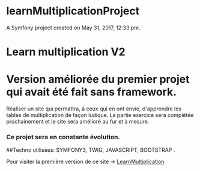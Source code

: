 learnMultiplicationProject
=========================

A Symfony project created on May 31, 2017, 12:33 pm.

# Learn multiplication V2

Version améliorée du premier projet qui avait été fait sans framework.
=========================

Réaliser un  site qui permattra, à ceux qui en ont envie, d'apprendre les tables de multiplication de façon ludique. La partie exercice sera complétée prochainement et le site sera amélioré au fur et à mesure.

### Ce projet sera en constante évolution.

##Techno utilisées: SYMFONY3, TWIG, JAVASCRIPT, BOOTSTRAP .

Pour visiter la première version de ce site -> [LearnMultiplication](http://multiplication.pe.hu)
